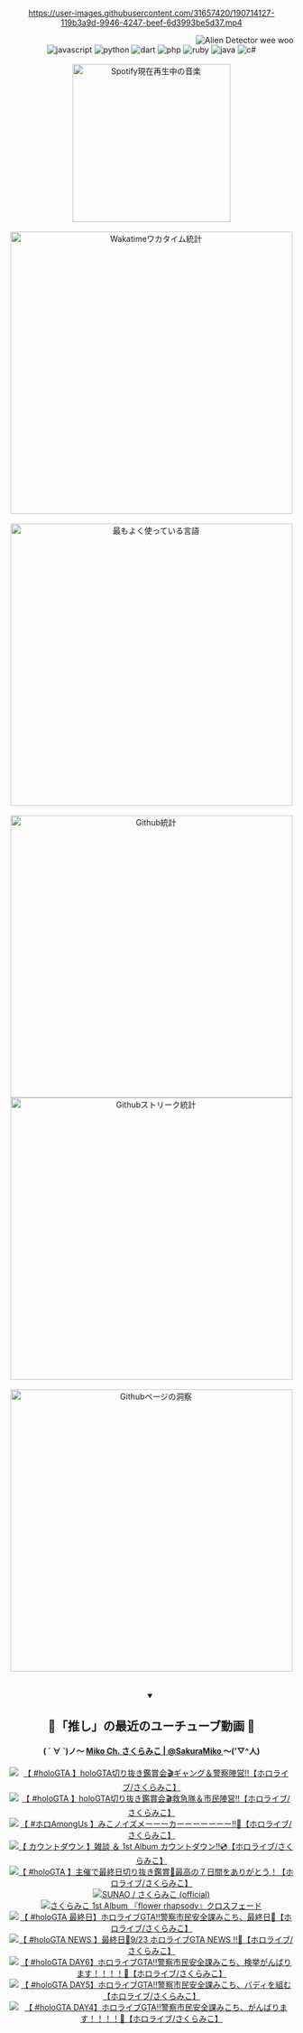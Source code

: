 <!-- START: HERO IMAGE GIF ////////// ////////// ////////// -->
<!-- <img src="@/../assets/img/gaming/ghost-of-tsushima.gif" width="100%"  alt="nellyXinwei's Hero Gif Image"/> -->
<!-- END: HERO IMAGE GIF ////////// ////////// ////////// -->

<div align="center" >  
  
<!-- START:ワンピース 第1015話「ルフィはRED ROCを使う」 -->
<https://user-images.githubusercontent.com/31657420/190714127-119b3a9d-9946-4247-beef-6d3993be5d37.mp4>
<!-- END:ワンピース 第1015話「ルフィはRED ROCを使う」 -->

<!-- START:VISITOR COUNTER -->
<div width="100%" align="right">
<img src="https://komarev.com/ghpvc/?username=nellyXinwei&label=🛸&color=grey&style=for-the-badge&labelcolor=ffffff" alt="Alien Detector wee woo"/>
</div>
<!-- END:VISITOR COUNTER -->

<!-- START: PROGRAMMING LANGUAGES -->
<!-- 色彩 Color Scheme:
#961E3A, #8A0D42, #5A0640, #4F265E, #2B355A, #3E759B, #CC4246,
#BB2649, #AD1052, #700750, #633075, #364270, #4E92C2, #FF5357
Sauce: https://www.webcreatorbox.com/inspiration/pantone-2023
-->

<img src="https://img.shields.io/badge/javascript%20-%23BB2649.svg?&style=for-the-badge&logo=javascript&logoColor=white&labelColor=961E3A" alt="javascript"/>
<img src="https://img.shields.io/badge/python%20-%23AD1052.svg?&style=for-the-badge&logo=python&logoColor=white&labelColor=8A0D42" alt="python" />
<img src="https://img.shields.io/badge/dart%20-%23700750.svg?&style=for-the-badge&logo=dart&logoColor=white&labelColor=5A0640" alt="dart"/>
<img src="https://img.shields.io/badge/php%20-%23633075.svg?&style=for-the-badge&logo=php&logoColor=white&labelColor=4F265E" alt="php"/>
<img src="https://img.shields.io/badge/ruby%20-%23364270.svg?&style=for-the-badge&logo=ruby&logoColor=white&labelColor=2B355A" alt="ruby"/>
<img src="https://img.shields.io/badge/java%20-%234E92C2.svg?&style=for-the-badge&logo=openjdk&logoColor=white&labelColor=3E759B" alt="java"/>
<img src="https://img.shields.io/badge/c%23-%23FF5357.svg?style=for-the-badge&logo=c-sharp&logoColor=white&labelColor=CC4246" alt="c#"/>  
<!-- END: PROGRAMMING LANGUAGES -->

<br>
<br>

<!-- START: MUSIC STATUS -->
  <!-- <a href="https://newojima-gsrs-20220114.vercel.app/api/now-playing?open">
    <img src="https://newojima-gsrs-20220114.vercel.app/api/now-playing" alt="Spotify現在再生中の音楽">
  </a> -->
  <img src="https://newojima-grss-20230114.vercel.app/api/spotify?border_color=transparent" alt="Spotify現在再生中の音楽" width="280px">
<!-- END: MUSIC STATUS -->

<br>
<br>

<!-- START: GITHUB STATUS -->
<!-- 色彩 Color Scheme:  #BB2649, #AD1052, #700750, #633075 -->
<img align="center" src="https://newojima-grs-20230109.vercel.app/api/wakatime?username=njtalba5127&layout=compact&langs_count=10&locale=ja&hide_title=false&title_color=fff&hide_border=true&text_color=fff&bg_color=BB2649,BB2649,633075,633075&hide=other,css,html,bash,xml,git%20config,makefile,properties,yaml,markdown,text,json,jsx" alt="Wakatimeワカタイム統計" width="500px"/>

<br>
<br>

<!-- 色彩 Color Scheme:  #633075, #364270, #4E92C2 -->
  <img align="center" src="https://newojima-grs-20230109.vercel.app/api/top-langs?username=njtalba5127&layout=compact&text_color=fff&icon_color=fff&hide_border=true&&locale=ja&hide_title=false&title_color=fff&include_all_commits=true&card_width=445&langs_count=11&hide=c%23,powershell,shaderlab,hlsl,makefile,jupyter%20notebook,python,html,css,shell,batchfile,less,liquid,hack,scss&bg_color=4F265E,633075,4E92C2" alt="最もよく使っている言語" width="500px"/>

<br>
<br>

<!-- 色彩 Color Scheme:  #4E92C2, #FF5357 -->
  <img align="center" src="https://newojima-grs-20230109.vercel.app/api?username=njtalba5127&rank_icon=github&show_icons=true&&locale=ja&title_color=fff&text_color=fff&icon_color=fff&hide_border=true&hide_title=false&count_private=true&include_all_commits=true&card_width=495&disable_animations=true&bg_color=4E92C2,4E92C2,FF5357" alt="Github統計" width="500px"/>

<br>

<img align="center" src="https://streak-stats.demolab.com?user=njtalba5127&theme=dark&hide_border=true&locale=ja&ring=BB2649&stroke=222222&background=151515&sideLabels=BB2649&currStreakLabel=ffffff&border=BB2649&fire=FF5357&currStreakNum=ffffff&sideNums=FF5357&dates=ffffff" alt="Githubストリーク統計" width="500px"/>

<br>
<br>

  <img align="center" width="500px" src="@/../assets/img/page-insights.svg" alt="Githubページの洞察"/>
  
</div>
<!-- END: GITHUB STATUS -->

<br>
<br>

<div align="center">
<details open>
  <summary>

  </summary>

  <h2 align="center">🌸「推し」の最近のユーチューブ動画 🌸</h2>
  <h4>
  ( ´ ∀ `)ノ～ 
  <a href="https://www.youtube.com/@SakuraMiko">Miko Ch. さくらみこ | @SakuraMiko
  </a>
   ～('▽^人)
  </h4>

  <!-- BEGIN YOUTUBE-CARDS -->
<a href="https://www.youtube.com/watch?v=V3xoZ6uS5GE"><img src="https://ytcards.demolab.com/?id=V3xoZ6uS5GE&title=%E3%80%90+%23holoGTA+%E3%80%91holoGTA%E5%88%87%E3%82%8A%E6%8A%9C%E3%81%8D%E9%91%91%E8%B3%9E%E4%BC%9A%F0%9F%8E%AC%E3%82%AE%E3%83%A3%E3%83%B3%E3%82%B0%EF%BC%86%E8%AD%A6%E5%AF%9F%E9%99%A3%E5%96%B6%21%21%E3%80%90%E3%83%9B%E3%83%AD%E3%83%A9%E3%82%A4%E3%83%96%2F%E3%81%95%E3%81%8F%E3%82%89%E3%81%BF%E3%81%93%E3%80%91&lang=ja&timestamp=1727463311&background_color=%230d1117&title_color=%23ffffff&stats_color=%23dedede&max_title_lines=1&width=187&border_radius=5&duration=0" alt="【 #holoGTA 】holoGTA切り抜き鑑賞会🎬ギャング＆警察陣営!!【ホロライブ/さくらみこ】" title="【 #holoGTA 】holoGTA切り抜き鑑賞会🎬ギャング＆警察陣営!!【ホロライブ/さくらみこ】"></a>
<a href="https://www.youtube.com/watch?v=Eic4sjPQ7rQ"><img src="https://ytcards.demolab.com/?id=Eic4sjPQ7rQ&title=%E3%80%90+%23holoGTA+%E3%80%91holoGTA%E5%88%87%E3%82%8A%E6%8A%9C%E3%81%8D%E9%91%91%E8%B3%9E%E4%BC%9A%F0%9F%8E%AC%E6%95%91%E6%80%A5%E9%9A%8A%EF%BC%86%E5%B8%82%E6%B0%91%E9%99%A3%E5%96%B6%E2%80%BC%E3%80%90%E3%83%9B%E3%83%AD%E3%83%A9%E3%82%A4%E3%83%96%2F%E3%81%95%E3%81%8F%E3%82%89%E3%81%BF%E3%81%93%E3%80%91&lang=ja&timestamp=1727363724&background_color=%230d1117&title_color=%23ffffff&stats_color=%23dedede&max_title_lines=1&width=187&border_radius=5&duration=17371" alt="【 #holoGTA 】holoGTA切り抜き鑑賞会🎬救急隊＆市民陣営‼【ホロライブ/さくらみこ】" title="【 #holoGTA 】holoGTA切り抜き鑑賞会🎬救急隊＆市民陣営‼【ホロライブ/さくらみこ】"></a>
<a href="https://www.youtube.com/watch?v=eeG6TX1p3kg"><img src="https://ytcards.demolab.com/?id=eeG6TX1p3kg&title=%E3%80%90+%23%E3%83%9B%E3%83%ADAmongUs+%E3%80%91%E3%81%BF%E3%81%93%E3%83%8E%E3%82%A4%E3%82%BA%E3%83%A1%E3%83%BC%E3%83%BC%E3%83%BC%E3%82%AB%E3%83%BC%E3%83%BC%E3%83%BC%E3%83%BC%E3%83%BC%E3%83%BC%E3%83%BC%E2%80%BC%F0%9F%93%A3%E3%80%90%E3%83%9B%E3%83%AD%E3%83%A9%E3%82%A4%E3%83%96%2F%E3%81%95%E3%81%8F%E3%82%89%E3%81%BF%E3%81%93%E3%80%91&lang=ja&timestamp=1727277665&background_color=%230d1117&title_color=%23ffffff&stats_color=%23dedede&max_title_lines=1&width=187&border_radius=5&duration=7142" alt="【 #ホロAmongUs 】みこノイズメーーーカーーーーーーー‼📣【ホロライブ/さくらみこ】" title="【 #ホロAmongUs 】みこノイズメーーーカーーーーーーー‼📣【ホロライブ/さくらみこ】"></a>
<a href="https://www.youtube.com/watch?v=ymQyoxB3Nb4"><img src="https://ytcards.demolab.com/?id=ymQyoxB3Nb4&title=%E3%80%90+%E3%82%AB%E3%82%A6%E3%83%B3%E3%83%88%E3%83%80%E3%82%A6%E3%83%B3+%E3%80%91%E9%9B%91%E8%AB%87+%EF%BC%86+1st+Album+%E3%82%AB%E3%82%A6%E3%83%B3%E3%83%88%E3%83%80%E3%82%A6%E3%83%B3%E2%80%BC%F0%9F%92%BF%E3%80%90%E3%83%9B%E3%83%AD%E3%83%A9%E3%82%A4%E3%83%96%2F%E3%81%95%E3%81%8F%E3%82%89%E3%81%BF%E3%81%93%E3%80%91&lang=ja&timestamp=1727198164&background_color=%230d1117&title_color=%23ffffff&stats_color=%23dedede&max_title_lines=1&width=187&border_radius=5&duration=8449" alt="【 カウントダウン 】雑談 ＆ 1st Album カウントダウン‼💿【ホロライブ/さくらみこ】" title="【 カウントダウン 】雑談 ＆ 1st Album カウントダウン‼💿【ホロライブ/さくらみこ】"></a>
<a href="https://www.youtube.com/watch?v=GFOoiY2sT4w"><img src="https://ytcards.demolab.com/?id=GFOoiY2sT4w&title=%E3%80%90+%23holoGTA+%E3%80%91%E4%B8%BB%E5%82%AC%E3%81%A7%E6%9C%80%E7%B5%82%E6%97%A5%E5%88%87%E3%82%8A%E6%8A%9C%E3%81%8D%E9%91%91%E8%B3%9E%F0%9F%8E%89%E6%9C%80%E9%AB%98%E3%81%AE%EF%BC%97%E6%97%A5%E9%96%93%E3%82%92%E3%81%82%E3%82%8A%E3%81%8C%E3%81%A8%E3%81%86%EF%BC%81%E3%80%90%E3%83%9B%E3%83%AD%E3%83%A9%E3%82%A4%E3%83%96%2F%E3%81%95%E3%81%8F%E3%82%89%E3%81%BF%E3%81%93%E3%80%91&lang=ja&timestamp=1727183215&background_color=%230d1117&title_color=%23ffffff&stats_color=%23dedede&max_title_lines=1&width=187&border_radius=5&duration=3384" alt="【 #holoGTA 】主催で最終日切り抜き鑑賞🎉最高の７日間をありがとう！【ホロライブ/さくらみこ】" title="【 #holoGTA 】主催で最終日切り抜き鑑賞🎉最高の７日間をありがとう！【ホロライブ/さくらみこ】"></a>
<a href="https://www.youtube.com/watch?v=4ZafIoQ_g7Y"><img src="https://ytcards.demolab.com/?id=4ZafIoQ_g7Y&title=SUNAO+%2F+%E3%81%95%E3%81%8F%E3%82%89%E3%81%BF%E3%81%93+%28official%29&lang=ja&timestamp=1727182834&background_color=%230d1117&title_color=%23ffffff&stats_color=%23dedede&max_title_lines=1&width=187&border_radius=5&duration=251" alt="SUNAO / さくらみこ (official)" title="SUNAO / さくらみこ (official)"></a>
<a href="https://www.youtube.com/watch?v=vwZcEH1rKwY"><img src="https://ytcards.demolab.com/?id=vwZcEH1rKwY&title=%E3%81%95%E3%81%8F%E3%82%89%E3%81%BF%E3%81%93+1st+Album+%E3%80%8Eflower+rhapsody%E3%80%8F%E3%82%AF%E3%83%AD%E3%82%B9%E3%83%95%E3%82%A7%E3%83%BC%E3%83%89&lang=ja&timestamp=1727172028&background_color=%230d1117&title_color=%23ffffff&stats_color=%23dedede&max_title_lines=1&width=187&border_radius=5&duration=180" alt="さくらみこ 1st Album 『flower rhapsody』クロスフェード" title="さくらみこ 1st Album 『flower rhapsody』クロスフェード"></a>
<a href="https://www.youtube.com/watch?v=PlRww60-C54"><img src="https://ytcards.demolab.com/?id=PlRww60-C54&title=%E3%80%90+%23holoGTA+%E6%9C%80%E7%B5%82%E6%97%A5%E3%80%91%E3%83%9B%E3%83%AD%E3%83%A9%E3%82%A4%E3%83%96GTA%E2%80%BC%E8%AD%A6%E5%AF%9F%E5%B8%82%E6%B0%91%E5%AE%89%E5%85%A8%E8%AA%B2%E3%81%BF%E3%81%93%E3%81%A1%E3%80%81%E6%9C%80%E7%B5%82%E6%97%A5%F0%9F%9A%A8%E3%80%90%E3%83%9B%E3%83%AD%E3%83%A9%E3%82%A4%E3%83%96%2F%E3%81%95%E3%81%8F%E3%82%89%E3%81%BF%E3%81%93%E3%80%91&lang=ja&timestamp=1727111220&background_color=%230d1117&title_color=%23ffffff&stats_color=%23dedede&max_title_lines=1&width=187&border_radius=5&duration=24075" alt="【 #holoGTA 最終日】ホロライブGTA‼警察市民安全課みこち、最終日🚨【ホロライブ/さくらみこ】" title="【 #holoGTA 最終日】ホロライブGTA‼警察市民安全課みこち、最終日🚨【ホロライブ/さくらみこ】"></a>
<a href="https://www.youtube.com/watch?v=wJoLLc1Rd94"><img src="https://ytcards.demolab.com/?id=wJoLLc1Rd94&title=%E3%80%90+%23holoGTA+NEWS+%E3%80%91%E6%9C%80%E7%B5%82%E6%97%A5%F0%9F%9A%A89%2F23++%E3%83%9B%E3%83%AD%E3%83%A9%E3%82%A4%E3%83%96GTA+NEWS+%E2%80%BC%F0%9F%9A%A8%E3%80%90%E3%83%9B%E3%83%AD%E3%83%A9%E3%82%A4%E3%83%96%2F%E3%81%95%E3%81%8F%E3%82%89%E3%81%BF%E3%81%93%E3%80%91&lang=ja&timestamp=1727086151&background_color=%230d1117&title_color=%23ffffff&stats_color=%23dedede&max_title_lines=1&width=187&border_radius=5&duration=3655" alt="【 #holoGTA NEWS 】最終日🚨9/23  ホロライブGTA NEWS ‼🚨【ホロライブ/さくらみこ】" title="【 #holoGTA NEWS 】最終日🚨9/23  ホロライブGTA NEWS ‼🚨【ホロライブ/さくらみこ】"></a>
<a href="https://www.youtube.com/watch?v=3lPILH5dlhw"><img src="https://ytcards.demolab.com/?id=3lPILH5dlhw&title=%E3%80%90+%23holoGTA+DAY6%E3%80%91%E3%83%9B%E3%83%AD%E3%83%A9%E3%82%A4%E3%83%96GTA%E2%80%BC%E8%AD%A6%E5%AF%9F%E5%B8%82%E6%B0%91%E5%AE%89%E5%85%A8%E8%AA%B2%E3%81%BF%E3%81%93%E3%81%A1%E3%80%81%E6%A4%9C%E6%8C%99%E3%81%8C%E3%82%93%E3%81%B0%E3%82%8A%E3%81%BE%E3%81%99%EF%BC%81%EF%BC%81%EF%BC%81%EF%BC%81%F0%9F%9A%A8%E3%80%90%E3%83%9B%E3%83%AD%E3%83%A9%E3%82%A4%E3%83%96%2F%E3%81%95%E3%81%8F%E3%82%89%E3%81%BF%E3%81%93%E3%80%91&lang=ja&timestamp=1727022158&background_color=%230d1117&title_color=%23ffffff&stats_color=%23dedede&max_title_lines=1&width=187&border_radius=5&duration=21567" alt="【 #holoGTA DAY6】ホロライブGTA‼警察市民安全課みこち、検挙がんばります！！！！🚨【ホロライブ/さくらみこ】" title="【 #holoGTA DAY6】ホロライブGTA‼警察市民安全課みこち、検挙がんばります！！！！🚨【ホロライブ/さくらみこ】"></a>
<a href="https://www.youtube.com/watch?v=QYecV_hZ7zU"><img src="https://ytcards.demolab.com/?id=QYecV_hZ7zU&title=%E3%80%90+%23holoGTA+DAY5%E3%80%91%E3%83%9B%E3%83%AD%E3%83%A9%E3%82%A4%E3%83%96GTA%E2%80%BC%E8%AD%A6%E5%AF%9F%E5%B8%82%E6%B0%91%E5%AE%89%E5%85%A8%E8%AA%B2%E3%81%BF%E3%81%93%E3%81%A1%E3%80%81%E3%83%90%E3%83%87%E3%82%A3%E3%82%92%E7%B5%84%E3%82%80%E3%80%90%E3%83%9B%E3%83%AD%E3%83%A9%E3%82%A4%E3%83%96%2F%E3%81%95%E3%81%8F%E3%82%89%E3%81%BF%E3%81%93%E3%80%91&lang=ja&timestamp=1726936305&background_color=%230d1117&title_color=%23ffffff&stats_color=%23dedede&max_title_lines=1&width=187&border_radius=5&duration=21985" alt="【 #holoGTA DAY5】ホロライブGTA‼警察市民安全課みこち、バディを組む【ホロライブ/さくらみこ】" title="【 #holoGTA DAY5】ホロライブGTA‼警察市民安全課みこち、バディを組む【ホロライブ/さくらみこ】"></a>
<a href="https://www.youtube.com/watch?v=iSultM-KmyY"><img src="https://ytcards.demolab.com/?id=iSultM-KmyY&title=%E3%80%90+%23holoGTA+DAY4%E3%80%91%E3%83%9B%E3%83%AD%E3%83%A9%E3%82%A4%E3%83%96GTA%E2%80%BC%E8%AD%A6%E5%AF%9F%E5%B8%82%E6%B0%91%E5%AE%89%E5%85%A8%E8%AA%B2%E3%81%BF%E3%81%93%E3%81%A1%E3%80%81%E3%81%8C%E3%82%93%E3%81%B0%E3%82%8A%E3%81%BE%E3%81%99%EF%BC%81%EF%BC%81%EF%BC%81%EF%BC%81%F0%9F%9A%A8%E3%80%90%E3%83%9B%E3%83%AD%E3%83%A9%E3%82%A4%E3%83%96%2F%E3%81%95%E3%81%8F%E3%82%89%E3%81%BF%E3%81%93%E3%80%91&lang=ja&timestamp=1726849489&background_color=%230d1117&title_color=%23ffffff&stats_color=%23dedede&max_title_lines=1&width=187&border_radius=5&duration=21693" alt="【 #holoGTA DAY4】ホロライブGTA‼警察市民安全課みこち、がんばります！！！！🚨【ホロライブ/さくらみこ】" title="【 #holoGTA DAY4】ホロライブGTA‼警察市民安全課みこち、がんばります！！！！🚨【ホロライブ/さくらみこ】"></a>
<!-- END YOUTUBE-CARDS -->

</div>
  
</details>
